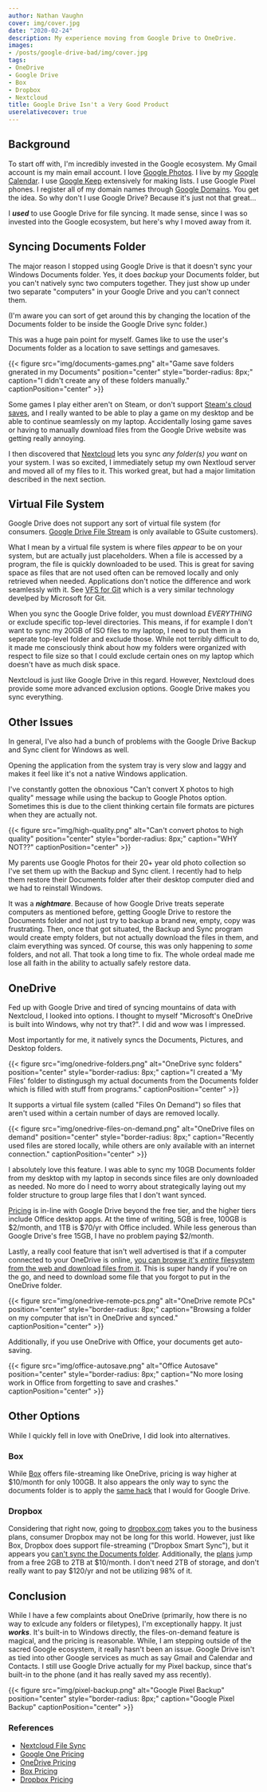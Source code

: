 ```yaml
---
author: Nathan Vaughn
cover: img/cover.jpg
date: "2020-02-24"
description: My experience moving from Google Drive to OneDrive.
images:
- /posts/google-drive-bad/img/cover.jpg
tags:
- OneDrive
- Google Drive
- Box
- Dropbox
- Nextcloud
title: Google Drive Isn't a Very Good Product
userelativecover: true
---
```


## Background

To start off with, I'm incredibly invested in the Google ecosystem. My Gmail account
is my main email account. I love [Google Photos](https://photos.google.com/).
I live by my [Google Calendar](https://calendar.google.com/calendar/).
I use [Google Keep](https://keep.google.com/) extensively for making lists.
I use Google Pixel phones. I register all of my domain names
through [Google Domains](https://domains.google.com/m/registrar/).
You get the idea. So why don't I use Google Drive? Because it's just not that great...

I ***used*** to use Google Drive for file syncing.
It made sense, since I was so invested into the
Google ecosystem, but here's why I moved away from it.

## Syncing Documents Folder

The major reason I stopped using Google Drive is that it doesn't sync your Windows
Documents folder. Yes, it does *backup* your Documents folder, but you can't natively
sync two computers together. They just show up under two separate "computers"
in your Google Drive and you can't connect them.

(I'm aware you can sort of get around this by changing the location of the Documents
folder to be inside the Google Drive sync folder.)

This was a huge pain point for myself. Games like to use the user's Documents folder
as a location to save settings and gamesaves.

{{< figure src="img/documents-games.png" alt="Game save folders gnerated in my Documents" position="center" style="border-radius: 8px;" caption="I didn't create any of these folders manually." captionPosition="center" >}}

Some games I play either aren't on Steam, or don't support 
[Steam's cloud saves](https://support.steampowered.com/kb_article.php?ref=6736-QEIG-8941), 
and I really wanted to be able to play a game on
my desktop and be able to continue seamlessly on my laptop.
Accidentally losing game saves or having to manually download
files from the Google Drive website was getting really annoying.

I then discovered that [Nextcloud](https://nextcloud.com/) lets you sync 
*any folder(s) you want* on your system. 
I was so excited, I immediately setup my own Nextloud
server and moved all of my files to it. This worked great, but had a major limitation
described in the next section.

## Virtual File System

Google Drive does not support any sort of virtual file system (for consumers.
[Google Drive File Stream](https://support.google.com/a/answer/7491144?hl=en)
is only available to GSuite customers).

What I mean by a virtual file system is where files *appear* to be on your system,
but are actually just placeholders. When a file is accessed by a program, the file
is quickly downloaded to be used. This is great for saving space as files that
are not used often can be removed locally and only retrieved when needed.
Applications don't notice the difference and work seamlessly with it. See
[VFS for Git](https://github.com/microsoft/VFSForGit) which is a very similar
technology develped by Microsoft for Git.

When you sync the Google Drive folder,
you must download *EVERYTHING* or exclude specific top-level directories. 
This means, if for example I don't want
to sync my 20GB of ISO files to my laptop, I need to put them in a seperate
top-level folder and exclude those. While not terribly difficult to do, it made me
consciously think about how my folders were organized with respect to file size so
that I could exclude certain ones on my laptop which doesn't have as much
disk space.

Nextcloud is just like Google Drive in this regard. However, Nextcloud does
provide some more advanced exclusion options. Google Drive makes you sync everything.

## Other Issues

In general, I've also had a bunch of problems with the Google Drive Backup and Sync
client for Windows as well.

Opening the application from the system tray is very slow
and laggy and makes it feel like it's not a native Windows application.

I've constantly gotten the obnoxious "Can't convert X photos to high quality" message 
while using the backup to Google Photos option.
Sometimes this is due to the client thinking certain
file formats are pictures when they are actually not.

{{< figure src="img/high-quality.png" alt="Can't convert photos to high quality" position="center" style="border-radius: 8px;" caption="WHY NOT??" captionPosition="center" >}}

My parents use Google Photos for their 20+ year old photo collection
so I've set them up with the Backup and Sync client.
I recently had to help them restore their Documents folder after their desktop
computer died and we had to reinstall Windows.

It was a ***nightmare***. Because of how Google Drive
treats seperate computers as mentioned before, getting Google Drive to restore the 
Documents folder and not just try to backup a brand new, empty, copy was frustrating.
Then, once that got situated, the Backup and Sync program would create empty folders,
but not actually download the files in them, and claim everything was synced. Of course,
this was only happening to *some* folders, and not all.
That took a long time to fix. 
The whole ordeal made me lose all faith in the ability to actually safely
restore data.

## OneDrive

Fed up with Google Drive and tired of syncing mountains of data with Nextcloud,
I looked into options. I thought to myself "Microsoft's OneDrive is built into Windows,
why not try that?". I did and wow was I impressed.

Most importantly for me, it natively syncs the Documents, Pictures, and Desktop folders.

{{< figure src="img/onedrive-folders.png" alt="OneDrive sync folders" position="center" style="border-radius: 8px;" caption="I created a 'My Files' folder to distingusgh my actual documents from the Documents folder which is filled with stuff from programs." captionPosition="center" >}}

It supports a virtual file system (called "Files On Demand")
so files that aren't used within a certain number of days are removed locally.

{{< figure src="img/onedrive-files-on-demand.png" alt="OneDrive files on demand" position="center" style="border-radius: 8px;" caption="Recently used files are stored locally, while others are only available with an internet connection." captionPosition="center" >}}

I absolutely love this feature. I was able to sync my 10GB Documents folder from
my desktop with my laptop in seconds since files are only downloaded as needed.
No more do I need to worry about strategically laying out my folder
structure to group large files that I don't want synced.

[Pricing](https://products.office.com/en-us/onedrive/compare-onedrive-plans) 
is in-line with Google Drive beyond the free tier, 
and the higher tiers include Office desktop apps. 
At the time of writing, 5GB is free, 100GB is $2/month,
and 1TB is $70/yr with Office included. While less generous than
Google Drive's free 15GB, I have no problem paying $2/month.

Lastly, a really cool feature that isn't well advertised is that if a computer
connected to your OneDrive is online, [you can browse it's *entire* filesystem 
from the web and download files from it](https://support.office.com/en-us/article/use-onedrive-to-fetch-files-on-a-pc-70761550-519c-4d45-b780-5a613b2f8822?ui=en-US&rs=en-US&ad=US).
This is super handy if you're on the go, 
and need to download some file that you forgot to put in the OneDrive folder.

{{< figure src="img/onedrive-remote-pcs.png" alt="OneDrive remote PCs" position="center" style="border-radius: 8px;" caption="Browsing a folder on my computer that isn't in OneDrive and synced." captionPosition="center" >}}

Additionally, if you use OneDrive with Office, your documents get auto-saving.

{{< figure src="img/office-autosave.png" alt="Office Autosave" position="center" style="border-radius: 8px;" caption="No more losing work in Office from forgetting to save and crashes." captionPosition="center" >}}

## Other Options

While I quickly fell in love with OneDrive, I did look into alternatives.

### Box

While [Box](https://www.box.com/personal) offers file-streaming like OneDrive,
pricing is way higher at $10/month for only 100GB. It also appears the only way
to sync the documents folder is to apply the 
[same hack](https://community.box.com/t5/Using-Box-Sync/Setting-Box-Sync-as-a-Default-Save-Location-in-Windows/ta-p/6846)
that I would for Google Drive.

### Dropbox

Considering that right now, going to 
[dropbox.com](https://www.dropbox.com/) takes you to the business plans, 
consumer Dropbox may not be long for this world. However, just like Box, 
Dropbox does support file-streaming ("Dropbox Smart Sync"), but it appears you 
[can't sync the Documents folder](https://www.dropboxforum.com/t5/Files-folders/Win10-Documents-folder/m-p/259729/highlight/true#M33894).
Additionally, the [plans](https://www.dropbox.com/individual/plans-comparison)
jump from a free 2GB to 2TB at $10/month. I don't need 2TB of storage, and don't really
want to pay $120/yr and not be utilizing 98% of it.

## Conclusion

While I have a few complaints about OneDrive (primarily, how there is no way to exlcude 
any folders or filetypes), I'm exceptionally happy. It just ***works***. It's built-in
to Windows directly, the files-on-demand feature is magical, and the 
pricing is reasonable. While, I am stepping outside of the sacred Google ecosystem,
it really hasn't been an issue. Google Drive isn't as tied into other Google services
as much as say Gmail and Calendar and Contacts. I still use Google Drive actually
for my Pixel backup, since that's built-in to the phone (and it has really saved
my ass recently).

{{< figure src="img/pixel-backup.png" alt="Google Pixel Backup" position="center" style="border-radius: 8px;" caption="Google Pixel Backup" captionPosition="center" >}}

### References

- [Nextcloud File Sync](https://docs.nextcloud.com/desktop/2.3/navigating.html#configuring-nextcloud-account-settings)
- [Google One Pricing](https://one.google.com/about)
- [OneDrive Pricing](https://products.office.com/en-us/onedrive/compare-onedrive-plans)
- [Box Pricing](https://www.box.com/pricing/individual)
- [Dropbox Pricing](https://www.dropbox.com/individual/plans-comparison)
